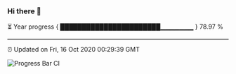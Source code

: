 ### Hi there 👋

⏳ Year progress { ███████████████████████▁▁▁▁▁▁▁ } 78.97 %

---

⏰ Updated on Fri, 16 Oct 2020 00:29:39 GMT

![Progress Bar CI](https://github.com/liununu/liununu/workflows/Progress%20Bar%20CI/badge.svg)
